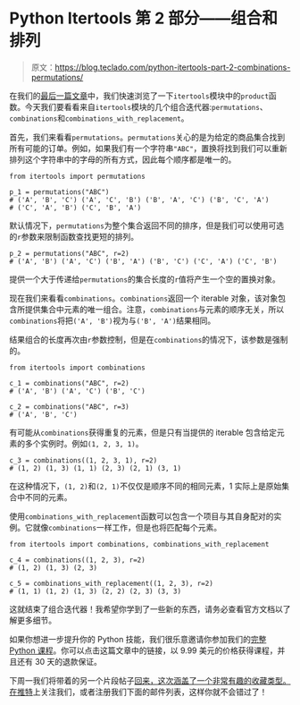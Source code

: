 # Python Itertools 第 2 部分——组合和排列

> 原文：<https://blog.teclado.com/python-itertools-part-2-combinations-permutations/>

在我们的[最后一篇文章](https://blog.teclado.com/python-itertools-part-1-product/)中，我们快速浏览了一下`itertools`模块中的`product`函数。今天我们要看看来自`itertools`模块的几个组合迭代器:`permutations`、`combinations`和`combinations_with_replacement`。

首先，我们来看看`permutations`。`permutations`关心的是为给定的商品集合找到所有可能的订单。例如，如果我们有一个字符串`"ABC"`，置换将找到我们可以重新排列这个字符串中的字母的所有方式，因此每个顺序都是唯一的。

```
from itertools import permutations

p_1 = permutations("ABC")
# ('A', 'B', 'C') ('A', 'C', 'B') ('B', 'A', 'C') ('B', 'C', 'A')
# ('C', 'A', 'B') ('C', 'B', 'A') 
```

默认情况下，`permutations`为整个集合返回不同的排序，但是我们可以使用可选的`r`参数来限制函数查找更短的排列。

```
p_2 = permutations("ABC", r=2)
# ('A', 'B') ('A', 'C') ('B', 'A') ('B', 'C') ('C', 'A') ('C', 'B') 
```

提供一个大于传递给`permutations`的集合长度的`r`值将产生一个空的置换对象。

现在我们来看看`combinations`。`combinations`返回一个 iterable 对象，该对象包含所提供集合中元素的唯一组合。注意，`combinations`与元素的顺序无关，所以`combinations`将把`('A', 'B')`视为与`('B', 'A')`结果相同。

结果组合的长度再次由`r`参数控制，但是在`combinations`的情况下，该参数是强制的。

```
from itertools import combinations

c_1 = combinations("ABC", r=2)
# ('A', 'B') ('A', 'C') ('B', 'C')

c_2 = combinations("ABC", r=3)
# ('A', 'B', 'C') 
```

有可能从`combinations`获得重复的元素，但是只有当提供的 iterable 包含给定元素的多个实例时。例如`(1, 2, 3, 1)`。

```
c_3 = combinations((1, 2, 3, 1), r=2)
# (1, 2) (1, 3) (1, 1) (2, 3) (2, 1) (3, 1) 
```

在这种情况下，`(1, 2)`和`(2, 1)`不仅仅是顺序不同的相同元素，1 实际上是原始集合中不同的元素。

使用`combinations_with_replacement`函数可以包含一个项目与其自身配对的实例。它就像`combinations`一样工作，但是也将匹配每个元素。

```
from itertools import combinations, combinations_with_replacement

c_4 = combinations((1, 2, 3), r=2)
# (1, 2) (1, 3) (2, 3)

c_5 = combinations_with_replacement((1, 2, 3), r=2)
# (1, 1) (1, 2) (1, 3) (2, 2) (2, 3) (3, 3) 
```

这就结束了组合迭代器！我希望你学到了一些新的东西，请务必查看官方文档以了解更多细节。

如果你想进一步提升你的 Python 技能，我们很乐意邀请你参加我们的[完整 Python 课程](https://go.tecla.do/complete-python-sale)。你可以点击这篇文章中的链接，以 9.99 美元的价格获得课程，并且还有 30 天的退款保证。

下周一我们将带着的另一个片段帖子[回来，这次涵盖了一个非常有趣的收藏类型。在](https://blog.tecladocode.com/python-deques)[推特](https://twitter.com/TecladoCode)上关注我们，或者注册我们下面的邮件列表，这样你就不会错过了！